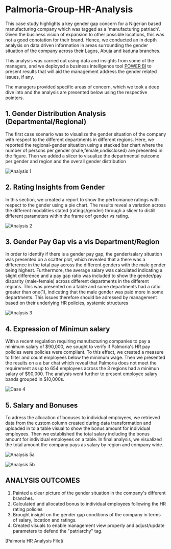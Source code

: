 # Palmoria-Group-HR-Analysis

This case study highlights a key gender gap concern for a Nigerian based manufacturing company which was tagged as a 'manufacturing patriach'. Given the business vision of expansion to other possible locations, this was not a good conotation for their brand. Hence, we conducted an in depth analysis on data driven information in areas surrounding the gender situation of the company across their Lagos, Abuja and kaduna branches.

This analysis was carried out using data and insights from some of the managers, and we deployed a business intelligence tool [POWER BI](https://www.microsoft.com/en-us/download/details.aspx?id=58494) to present results that will aid the management address the gender related issues, if any.

The managers provided specific areas of concern, which we took a deep dive into and the analysis are presented below using the respective pointers.

## 1. Gender Distribution Analysis (Departmental/Regional)

The first case scenario was to visualize the gender situation of the company with respect to the different departments in different regions. Here, we reported the regional-gender situation using a stacked bar chart where the number of persons per gender (male,female,undisclosed) are presented in the figure. Then we added a slicer to  visualize the departmental outcome per gender and region and the overall gender distribution

![Analysis 1](https://github.com/user-attachments/assets/e46d165e-8c0c-4d57-b939-03ae51d388c6)

## 2. Rating Insights from Gender

In this section, we created a report to show the perfromance ratings with respect to the gender using a pie chart. The results reveal a variation across the different modalities stated (ratings/gender) through a slicer to distill different parameters within the frame oof gender vs rating. 

![Analysis 2](https://github.com/user-attachments/assets/e3dbb8c4-7149-43f8-9c0c-2aa1455e5ba5)

## 3. Gender Pay Gap vis a vis Department/Region
In order to identify if there is a gender pay gap, the gender/salary situation was presented on a scatter plot, which revealed that a there was a difference in the total pay across the different genders with the male gender being highest. Furthermore, the average salary was calculated indicating a slight difference and a pay gap ratio was included to show the gender/pay disparity (male-female) across different departments in the different regions. This was presented on a table and some departments had a ratio greater than one(1), indicating that the male gender was paid more in some departments. This issues therefore should be adressed by management based on their underlying HR policies, systemic structures

![Analysis 3](https://github.com/user-attachments/assets/23702577-c667-4a7e-b066-5ad2d9b6070e)

## 4. Expression of Minimun salary 

With a recent regulation requiring manufacturing companies to pay a minimum salary of $90,000, we sought to verify if Palmoria's HR pay policies were policies were compliant. To this effect, we created a measure to filter and count employees below the minimum wage. Then we presented the results on a a bar chat which reveal that Palmoria does not meet the requirement as up to 654 employees across the 3 regions had a minimun salary of $90,000. The analysis went further to present employee salary bands grouped in $10,000s.

![Case 4](https://github.com/user-attachments/assets/f0723106-cd38-4dd9-bef5-83f2863bc7e1)

## 5. Salary and Bonuses
To adress the allocation of bonuses to individual employees, we retrieved data from the custom column created during data transformation and uploaded in to a table visual to show the bonus amount for individual employees. Then we established the total salary including the bonus amount for individual employees on a table. In final analysis, we visualized the total amount the company pays as salary by region and company wide.

![Analysis 5a](https://github.com/user-attachments/assets/97921c8e-a794-46e4-983d-2e37f8586b75)

![Analysis 5b](https://github.com/user-attachments/assets/431cdc4c-7b38-4fdc-b1fa-5b962a4c86b2)

## ANALYSIS OUTCOMES
1. Painted a clear picture of the gender situation in the company's different branches.
2. Calculated and allocated bonus to individual employees following the HR rating policies
3. Brought insight on the gender gap conditions of the company in terms of salary, location and ratings.
4. Created visuals to enable management view properly and adjust/update parameters to defend the "patriarchy" tag.

[Palmoria HR Analysis File](
